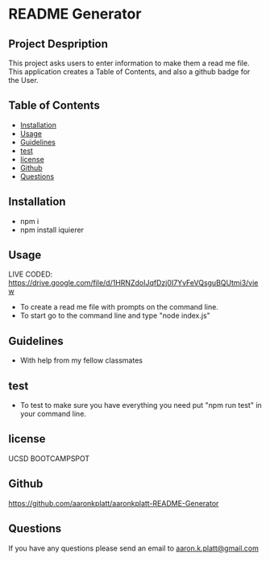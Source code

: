 # README Generator

## Project Despription
 This project asks users to enter information to make them a read me file. This application creates a Table of Contents, and also a github badge for the User. 

## Table of Contents
* [Installation](#installation)
* [Usage](#usage)
* [Guidelines](#guidelines)
* [test](#test)
* [license](#license)
* [Github](#github)
* [Questions](#questions)

## Installation
- npm i
- npm install iquierer

## Usage
LIVE CODED: https://drive.google.com/file/d/1HRNZdoIJqfDzj0I7YvFeVQsguBQUtmi3/view
- To create a read me file with prompts on the command line.
- To start go to the command line and type "node index.js"

## Guidelines
- With help from my fellow classmates

## test
- To test to make sure you have everything you need put "npm run test" in your command line.

## license
UCSD BOOTCAMPSPOT

## Github
https://github.com/aaronkplatt/aaronkplatt-README-Generator

## Questions
If you have any questions please send an email to aaron.k.platt@gmail.com